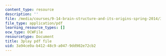 ```yaml
---
content_type: resource
description: ''
file: /media/courses/9-14-brain-structure-and-its-origins-spring-2014/3a94ce0ab41248c9a0479dd902e72cb2_555134.pdf
file_type: application/pdf
learning_resource_types: []
ocw_type: OCWFile
resourcetype: Document
title: 3play pdf file
uid: 3a94ce0a-b412-48c9-a047-9dd902e72cb2
---
```

